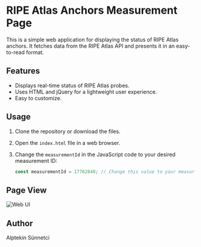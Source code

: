 # RIPE Atlas Anchors Measurement Page

This is a simple web application for displaying the status of RIPE Atlas anchors. It fetches data from the RIPE Atlas API and presents it in an easy-to-read format.

## Features

- Displays real-time status of RIPE Atlas probes.
- Uses HTML and jQuery for a lightweight user experience.
- Easy to customize.

## Usage

1. Clone the repository or download the files.
2. Open the `index.html` file in a web browser.
3. Change the `measurementId` in the JavaScript code to your desired measurement ID:

   ```javascript
   const measurementId = 17762848; // Change this value to your measurement ID


## Page View

![Web UI]([[http://url/to/img.png](https://raw.githubusercontent.com/alptekinsunnetci/RIPE-Atlas-Anchors-Measurement-Page/refs/heads/main/ripe-atlas.png)](https://raw.githubusercontent.com/alptekinsunnetci/RIPE-Atlas-Anchors-Measurement-Page/refs/heads/main/ripe-atlas.png))




## Author
Alptekin Sünnetci
